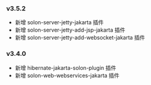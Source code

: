 ### v3.5.2

* 新增 solon-server-jetty-jakarta 插件
* 新增 solon-server-jetty-add-jsp-jakarta 插件
* 新增 solon-server-jetty-add-websocket-jakarta 插件

### v3.4.0

* 新增 hibernate-jakarta-solon-plugin 插件
* 新增 solon-web-webservices-jakarta 插件